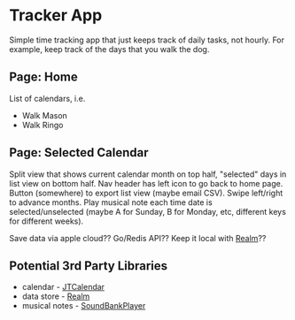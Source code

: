 # Tracker App

Simple time tracking app that just keeps track of daily tasks, not hourly.  For example, keep track of the days that you walk the dog.

## Page: Home

List of calendars, i.e.

* Walk Mason
* Walk Ringo

## Page: Selected Calendar

Split view that shows current calendar month on top half, "selected" days in list view on bottom half.  Nav header has left icon to go back to home page.  Button (somewhere) to export list view (maybe email CSV). Swipe left/right to advance months.  Play musical note each time date is selected/unselected (maybe A for Sunday, B for Monday, etc, different keys for different weeks).

Save data via apple cloud??  Go/Redis API??  Keep it local with [Realm](http://realm.io)??

## Potential 3rd Party Libraries

* calendar - [JTCalendar](https://github.com/jonathantribouharet/JTCalendar)
* data store - [Realm](https://github.com/realm/realm-cocoa)
* musical notes - [SoundBankPlayer](https://github.com/hollance/SoundBankPlayer)

